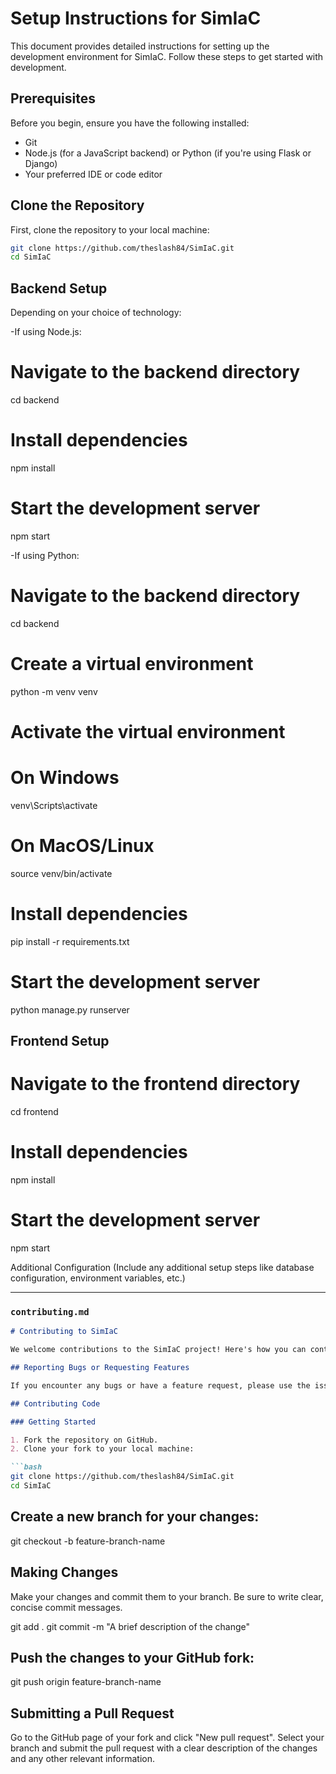 # Setup Instructions for SimIaC

This document provides detailed instructions for setting up the development environment for SimIaC. Follow these steps to get started with development.

## Prerequisites

Before you begin, ensure you have the following installed:
- Git
- Node.js (for a JavaScript backend) or Python (if you're using Flask or Django)
- Your preferred IDE or code editor

## Clone the Repository

First, clone the repository to your local machine:

```bash
git clone https://github.com/theslash84/SimIaC.git
cd SimIaC
```

## Backend Setup
Depending on your choice of technology:

-If using Node.js:
# Navigate to the backend directory
cd backend

# Install dependencies
npm install

# Start the development server
npm start

-If using Python:
# Navigate to the backend directory
cd backend

# Create a virtual environment
python -m venv venv

# Activate the virtual environment
# On Windows
venv\Scripts\activate
# On MacOS/Linux
source venv/bin/activate

# Install dependencies
pip install -r requirements.txt

# Start the development server
python manage.py runserver

## Frontend Setup

# Navigate to the frontend directory
cd frontend

# Install dependencies
npm install

# Start the development server
npm start

Additional Configuration
(Include any additional setup steps like database configuration, environment variables, etc.)


---

### `contributing.md`

```markdown
# Contributing to SimIaC

We welcome contributions to the SimIaC project! Here's how you can contribute.

## Reporting Bugs or Requesting Features

If you encounter any bugs or have a feature request, please use the issue tracker. Provide as much detail as possible in your issue.

## Contributing Code

### Getting Started

1. Fork the repository on GitHub.
2. Clone your fork to your local machine:

```bash
git clone https://github.com/theslash84/SimIaC.git
cd SimIaC
```

## Create a new branch for your changes:

git checkout -b feature-branch-name

## Making Changes
Make your changes and commit them to your branch. Be sure to write clear, concise commit messages.

git add .
git commit -m "A brief description of the change"

## Push the changes to your GitHub fork:
git push origin feature-branch-name

## Submitting a Pull Request
Go to the GitHub page of your fork and click "New pull request".
Select your branch and submit the pull request with a clear description of the changes and any other relevant information.
